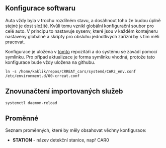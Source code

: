 

## Konfigurace softwaru

Auta vždy byla v trochu rozdílném stavu, a dosáhnout toho že budou úplně stejné je dost složité. Kvůli tomu vznikl globální konfigurační soubor pro celé auto. V principu to nastavuje sysenv, které jsou v každém kontejneru nastaveny globálně a skripty pro obsluhu jednotlivých zařízní by s tím měli pracovat. 

Konfigurace je uložena v [tomto]() repozitáři a do systému se zavádí pomocí symlinku. Pro případ aktualizace je forma symlinku vhodná, protože tato konfigurace bude vždy uložena na githubu.

```
ln -s /home/kaklik/repos/CRREAT_cars/systemd/CAR2_env.conf /etc/environment.d/00-crreat.conf
```


## Znovunačtení importovaných služeb
`systemctl daemon-reload`

## Proměnné

Seznam proměnných, které by měly obsahovat věchny konfigurace:

* **STATION** - název detekční stanice, např CAR0
